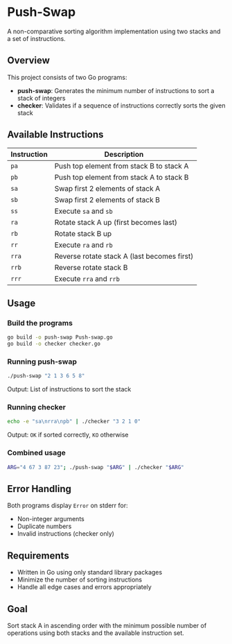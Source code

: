 # Push-Swap

A non-comparative sorting algorithm implementation using two stacks and a set of instructions.

## Overview

This project consists of two Go programs:
- **push-swap**: Generates the minimum number of instructions to sort a stack of integers
- **checker**: Validates if a sequence of instructions correctly sorts the given stack

## Available Instructions

| Instruction | Description |
|-------------|-------------|
| `pa` | Push top element from stack B to stack A |
| `pb` | Push top element from stack A to stack B |
| `sa` | Swap first 2 elements of stack A |
| `sb` | Swap first 2 elements of stack B |
| `ss` | Execute `sa` and `sb` |
| `ra` | Rotate stack A up (first becomes last) |
| `rb` | Rotate stack B up |
| `rr` | Execute `ra` and `rb` |
| `rra` | Reverse rotate stack A (last becomes first) |
| `rrb` | Reverse rotate stack B |
| `rrr` | Execute `rra` and `rrb` |

## Usage

### Build the programs
```bash
go build -o push-swap Push-swap.go
go build -o checker checker.go
```

### Running push-swap
```bash
./push-swap "2 1 3 6 5 8"
```
Output: List of instructions to sort the stack

### Running checker
```bash
echo -e "sa\nrra\npb" | ./checker "3 2 1 0"
```
Output: `OK` if sorted correctly, `KO` otherwise

### Combined usage
```bash
ARG="4 67 3 87 23"; ./push-swap "$ARG" | ./checker "$ARG"
```

## Error Handling

Both programs display `Error` on stderr for:
- Non-integer arguments
- Duplicate numbers
- Invalid instructions (checker only)

## Requirements

- Written in Go using only standard library packages
- Minimize the number of sorting instructions
- Handle all edge cases and errors appropriately

## Goal

Sort stack A in ascending order with the minimum possible number of operations using both stacks and the available instruction set.
